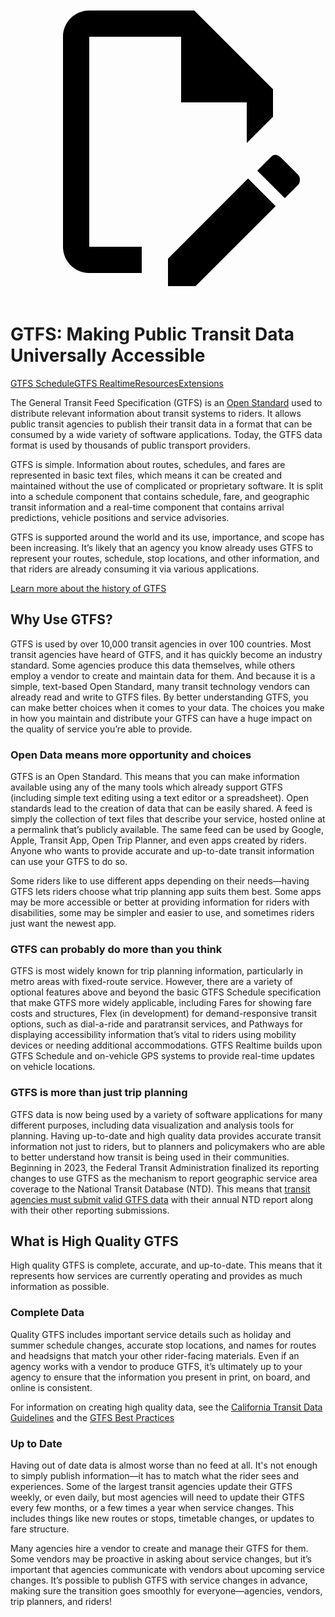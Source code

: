 <a class="pencil-link" href="https://github.com/MobilityData/gtfs.org/edit/main/docs/index.md" title="Edit this page" target="_blank">
    <svg class="pencil" xmlns="http://www.w3.org/2000/svg" viewBox="0 0 24 24"><path d="M10 20H6V4h7v5h5v3.1l2-2V8l-6-6H6c-1.1 0-2 .9-2 2v16c0 1.1.9 2 2 2h4v-2m10.2-7c.1 0 .3.1.4.2l1.3 1.3c.2.2.2.6 0 .8l-1 1-2.1-2.1 1-1c.1-.1.2-.2.4-.2m0 3.9L14.1 23H12v-2.1l6.1-6.1 2.1 2.1Z"></path></svg>
  </a>
  
# GTFS: Making Public Transit Data Universally Accessible 

<div class="landing-page">
    <a class="button" href="schedule">GTFS Schedule</a><a class="button" href="realtime">GTFS Realtime</a><a class="button" href="resources">Resources</a><a class="button" href="extensions">Extensions</a>
</div>

The General Transit Feed Specification (GTFS) is an [Open Standard](https://www.interoperablemobility.org/definitions/#open_standard) used to distribute relevant information about transit systems to riders. It allows public transit agencies to publish their transit data in a format that can be consumed by a wide variety of software applications. Today, the GTFS data format is used by thousands of public transport providers.

GTFS is simple. Information about routes, schedules, and fares are represented in basic text files, which means it can be created and maintained without the use of complicated or proprietary software. It is split into a schedule component that contains schedule, fare, and geographic transit information and a real-time component that contains arrival predictions, vehicle positions and service advisories.

GTFS is supported around the world and its use, importance, and scope has been increasing. It’s likely that an agency you know already uses GTFS to represent your routes, schedule, stop locations, and other information, and that riders are already consuming it via various applications.

[Learn more about the history of GTFS](background.md)

## Why Use GTFS?

GTFS is used by over 10,000 transit agencies in over 100 countries. Most transit agencies have heard of GTFS, and it has quickly become an industry standard. Some agencies produce this data themselves, while others employ a vendor to create and maintain data for them. And because it is a simple, text-based Open Standard, many transit technology vendors can already read and write to GTFS files. By better understanding GTFS, you can make better choices when it comes to your data. The choices you make in how you maintain and distribute your GTFS can have a huge impact on the quality of service you’re able to provide.

### Open Data means more opportunity and choices

GTFS is an Open Standard. This means that you can make information available using any of the many tools which already support GTFS (including simple text editing using a text editor or a spreadsheet). Open standards lead to the creation of data that can be easily shared. A feed is simply the collection of text files that describe your service, hosted online at a permalink that’s publicly available. The same feed can be used by Google, Apple, Transit App, Open Trip Planner, and even apps created by riders. Anyone who wants to provide accurate and up-to-date transit information can use your GTFS to do so. 

Some riders like to use different apps depending on their needs—having GTFS lets riders choose what trip planning app suits them best. Some apps may be more accessible or better at providing information for riders with disabilities, some may be simpler and easier to use, and sometimes riders just want the newest app.

### GTFS can probably do more than you think

GTFS is most widely known for trip planning information, particularly in metro areas with fixed-route service. However, there are a variety of optional features above and beyond the basic GTFS Schedule specification that make GTFS more widely applicable, including Fares for showing fare costs and structures, Flex (in development) for demand-responsive transit options, such as dial-a-ride and paratransit services, and Pathways for displaying accessibility information that’s vital to riders using mobility devices or needing additional accommodations. GTFS Realtime builds upon GTFS Schedule and on-vehicle GPS systems to provide real-time updates on vehicle locations.

### GTFS is more than just trip planning

GTFS data is now being used by a variety of software applications for many different purposes, including data visualization and analysis tools for planning. Having up-to-date and high quality data provides accurate transit information not just to riders, but to planners and policymakers who are able to better understand how transit is being used in their communities. Beginning in 2023, the Federal Transit Administration finalized its reporting changes to use GTFS as the mechanism to report geographic service area coverage to the National Transit Database (NTD). This means that [transit agencies must submit valid GTFS data](https://www.federalregister.gov/documents/2023/03/03/2023-04379/national-transit-database-reporting-changes-and-clarifications) with their annual NTD report along with their other reporting submissions.

## What is High Quality GTFS

High quality GTFS is complete, accurate, and up-to-date. This means that it represents how services are currently operating and provides as much information as possible.

### Complete Data

Quality GTFS includes important service details such as holiday and summer schedule changes, accurate stop locations, and names for routes and headsigns that match your other rider-facing materials. Even if an agency works with a vendor to produce GTFS, it’s ultimately up to your agency to ensure that the information you present in print, on board, and online is consistent.

For information on creating high quality data, see the [California Transit Data Guidelines](https://dot.ca.gov/cal-itp/california-transit-data-guidelines) and the [GTFS Best Practices](https://gtfs.org/schedule/best-practices/)

### Up to Date

Having out of date data is almost worse than no feed at all. It's not enough to simply publish information—it has to match what the rider sees and experiences. Some of the largest transit agencies update their GTFS weekly, or even daily, but most agencies will need to update their GTFS every few months, or a few times a year when service changes. This includes things like new routes or stops, timetable changes, or updates to fare structure.
 
Many agencies hire a vendor to create and manage their GTFS for them. Some vendors may be proactive in asking about service changes, but it’s important that agencies communicate with vendors about upcoming service changes. It’s possible to publish GTFS with service changes in advance, making sure the transition goes smoothly for everyone—agencies, vendors, trip planners, and riders!
